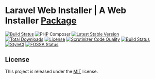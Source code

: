 # Laravel Web Installer | A Web Installer [Package](https://packagist.org/packages/turahe/laravel-installer)

[![Build Status](https://travis-ci.org/turahe/laravel-installer.svg?branch=master)](https://travis-ci.org/turahe/laravel-installer)
![PHP Composer](https://github.com/turahe/laravel-installer/workflows/PHP%20Composer/badge.svg)
[![Latest Stable Version](https://poser.pugx.org/turahe/laravel-installer/v)](//packagist.org/packages/turahe/laravel-installer)
[![Total Downloads](https://poser.pugx.org/turahe/laravel-installer/downloads)](//packagist.org/packages/turahe/laravel-installer)
[![License](https://poser.pugx.org/turahe/laravel-installer/license)](//packagist.org/packages/turahe/laravel-installer)
[![Scrutinizer Code Quality](https://scrutinizer-ci.com/g/turahe/laravel-installer/badges/quality-score.png?b=master)](https://scrutinizer-ci.com/g/turahe/laravel-installer/?branch=master)
[![Build Status](https://travis-ci.org/turahe/laravel-installer.svg?branch=master)](https://travis-ci.org/turahe/laravel-installer)
[![StyleCI](https://github.styleci.io/repos/283962876/shield?branch=master)](https://github.styleci.io/repos/283962876?branch=master)
[![FOSSA Status](https://app.fossa.com/api/projects/git%2Bgithub.com%2Fturahe%2Flaravel-installer.svg?type=shield)](https://app.fossa.com/projects/git%2Bgithub.com%2Fturahe%2Flaravel-installer?ref=badge_shield)


## License

This project is released under the [MIT](http://opensource.org/licenses/MIT) license.
